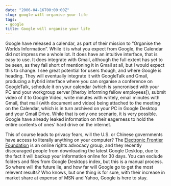 ```yaml
---
date: "2006-04-16T00:00:00Z"
slug: google-will-organise-your-life
tags:
- google
title: Google will organise your life
---
```


Google have released a calendar, as part of their mission to “Organise the
Worlds Information”. While it is what you expect from Google, the Calendar did
not impress me a whole lot. It does have an intuitive interface, that is easy
to use. It does integrate with Gmail, although the full extent has yet to be
seen, as they fall short of mentioning it in Gmail at all, but I would expect
this to change. I see great potential for users though, and where Google is
heading. They will eventually integrate it with GoogleTalk and Gmail,
producing a hybrid interface where you can organise a conference on
GoogleTalk, schedule it on your calendar (which is syncronised with your PC
and your workgroup server [therby informing fellow employees]), submit video
of it to Google Video, write minutes with writely, email minutes with Gmail,
that mail (with document and video) being attached to the meeting on the
Calendar, which is in turn archived on your PC in Google Desktop and your
Gmail Drive. While that is only one scenario, it is very possible. Google have
already leaked information on their eagerness to hold the entire contents of
ones' hard drive on the internet.

This of course leads to privacy fears, will the U.S. or Chinese governments
have access to literally anything on your computer? The [Electronic Frontier
Foundation][EFF] is an online rights advocacy group, and they recently
discouraged people from downloading the latest Google Desktop, due to the fact
it will backup your information online for 30 days. You can exclude folders
and files from Google Desktops index, but this is a manual process. So where
will the future lie, and how far will Google go to get the most relevent
results? Who knows, but one thing is for sure, with their increase in market
share at expense of MSN and Yahoo, Google is here to stay.

[EFF]: http://www.eff.org/